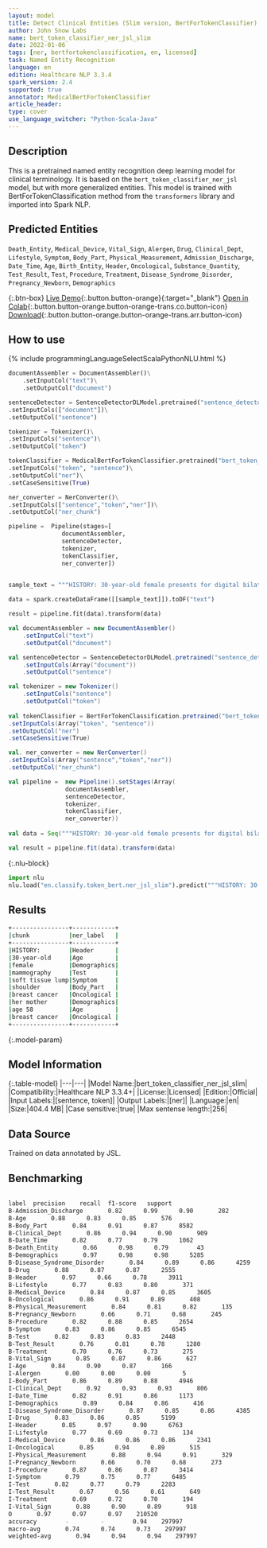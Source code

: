 ```yaml
---
layout: model
title: Detect Clinical Entities (Slim version, BertForTokenClassifier)
author: John Snow Labs
name: bert_token_classifier_ner_jsl_slim
date: 2022-01-06
tags: [ner, bertfortokenclassification, en, licensed]
task: Named Entity Recognition
language: en
edition: Healthcare NLP 3.3.4
spark_version: 2.4
supported: true
annotator: MedicalBertForTokenClassifier
article_header:
type: cover
use_language_switcher: "Python-Scala-Java"
---
```



## Description


This is a pretrained named entity recognition deep learning model for clinical terminology. It is based on the `bert_token_classifier_ner_jsl` model, but with more generalized entities. This model is trained with BertForTokenClassification method from the `transformers` library and imported into Spark NLP.


## Predicted Entities


`Death_Entity`, `Medical_Device`, `Vital_Sign`, `Alergen`, `Drug`, `Clinical_Dept`, `Lifestyle`, `Symptom`, `Body_Part`, `Physical_Measurement`, `Admission_Discharge`, `Date_Time`, `Age`, `Birth_Entity`, `Header`, `Oncological`, `Substance_Quantity`, `Test_Result`, `Test`, `Procedure`, `Treatment`, `Disease_Syndrome_Disorder`, `Pregnancy_Newborn`, `Demographics`


{:.btn-box}
[Live Demo](https://demo.johnsnowlabs.com/healthcare/NER_BERT_TOKEN_CLASSIFIER/){:.button.button-orange}{:target="_blank"}
[Open in Colab](https://colab.research.google.com/github/JohnSnowLabs/spark-nlp-workshop/blob/master/tutorials/streamlit_notebooks/healthcare/NER_BERT_TOKEN_CLASSIFIER.ipynb){:.button.button-orange.button-orange-trans.co.button-icon}
[Download](https://s3.amazonaws.com/auxdata.johnsnowlabs.com/clinical/models/bert_token_classifier_ner_jsl_slim_en_3.3.4_2.4_1641473775238.zip){:.button.button-orange.button-orange-trans.arr.button-icon}


## How to use






<div class="tabs-box" markdown="1">
{% include programmingLanguageSelectScalaPythonNLU.html %}

```python
documentAssembler = DocumentAssembler()\
	.setInputCol("text")\
	.setOutputCol("document")

sentenceDetector = SentenceDetectorDLModel.pretrained("sentence_detector_dl_healthcare","en","clinical/models")\
.setInputCols(["document"])\
.setOutputCol("sentence")

tokenizer = Tokenizer()\
.setInputCols("sentence")\
.setOutputCol("token")

tokenClassifier = MedicalBertForTokenClassifier.pretrained("bert_token_classifier_ner_jsl_slim", "en", "clinical/models")\
.setInputCols("token", "sentence")\
.setOutputCol("ner")\
.setCaseSensitive(True)

ner_converter = NerConverter()\
.setInputCols(["sentence","token","ner"])\
.setOutputCol("ner_chunk")

pipeline =  Pipeline(stages=[
		       documentAssembler,
		       sentenceDetector,
		       tokenizer,
		       tokenClassifier,
		       ner_converter])
						       

sample_text = """HISTORY: 30-year-old female presents for digital bilateral mammography secondary to a soft tissue lump palpated by the patient in the upper right shoulder. The patient has a family history of breast cancer within her mother at age 58. Patient denies personal history of breast cancer."""

data = spark.createDataFrame([[sample_text]]).toDF("text")

result = pipeline.fit(data).transform(data)
```
```scala
val documentAssembler = new DocumentAssembler()
	.setInputCol("text")
	.setOutputCol("document")

val sentenceDetector = SentenceDetectorDLModel.pretrained("sentence_detector_dl_healthcare","en","clinical/models")
	.setInputCols(Array("document"))
	.setOutputCol("sentence")

val tokenizer = new Tokenizer()
	.setInputCols("sentence")
	.setOutputCol("token")
		
val tokenClassifier = BertForTokenClassification.pretrained("bert_token_classifier_ner_jsl_slim", "en", "clinical/models")
.setInputCols(Array("token", "sentence"))
.setOutputCol("ner")
.setCaseSensitive(True)

val. ner_converter = new NerConverter()
.setInputCols(Array("sentence","token","ner"))
.setOutputCol("ner_chunk")

val pipeline =  new Pipeline().setStages(Array(
				documentAssembler,
				sentenceDetector,
				tokenizer,
				tokenClassifier,
				ner_converter))
												
val data = Seq("""HISTORY: 30-year-old female presents for digital bilateral mammography secondary to a soft tissue lump palpated by the patient in the upper right shoulder. The patient has a family history of breast cancer within her mother at age 58. Patient denies personal history of breast cancer.""").toDS.toDF("text")

val result = pipeline.fit(data).transform(data)
```


{:.nlu-block}
```python
import nlu
nlu.load("en.classify.token_bert.ner_jsl_slim").predict("""HISTORY: 30-year-old female presents for digital bilateral mammography secondary to a soft tissue lump palpated by the patient in the upper right shoulder. The patient has a family history of breast cancer within her mother at age 58. Patient denies personal history of breast cancer.""")
```

</div>


## Results


```bash
+----------------+------------+
|chunk           |ner_label   |
+----------------+------------+
|HISTORY:        |Header      |
|30-year-old     |Age         |
|female          |Demographics|
|mammography     |Test        |
|soft tissue lump|Symptom     |
|shoulder        |Body_Part   |
|breast cancer   |Oncological |
|her mother      |Demographics|
|age 58          |Age         |
|breast cancer   |Oncological |
+----------------+------------+
```


{:.model-param}
## Model Information


{:.table-model}
|---|---|
|Model Name:|bert_token_classifier_ner_jsl_slim|
|Compatibility:|Healthcare NLP 3.3.4+|
|License:|Licensed|
|Edition:|Official|
|Input Labels:|[sentence, token]|
|Output Labels:|[ner]|
|Language:|en|
|Size:|404.4 MB|
|Case sensitive:|true|
|Max sentense length:|256|


## Data Source


Trained on data annotated by JSL.


## Benchmarking


```bash

label  precision    recall  f1-score   support
B-Admission_Discharge       0.82      0.99      0.90       282
B-Age       0.88      0.83      0.85       576
B-Body_Part       0.84      0.91      0.87      8582
B-Clinical_Dept       0.86      0.94      0.90       909
B-Date_Time       0.82      0.77      0.79      1062
B-Death_Entity       0.66      0.98      0.79        43
B-Demographics       0.97      0.98      0.98      5285
B-Disease_Syndrome_Disorder       0.84      0.89      0.86      4259
B-Drug       0.88      0.87      0.87      2555
B-Header       0.97      0.66      0.78      3911
B-Lifestyle       0.77      0.83      0.80       371
B-Medical_Device       0.84      0.87      0.85      3605
B-Oncological       0.86      0.91      0.89       408
B-Physical_Measurement       0.84      0.81      0.82       135
B-Pregnancy_Newborn       0.66      0.71      0.68       245
B-Procedure       0.82      0.88      0.85      2654
B-Symptom       0.83      0.86      0.85      6545
B-Test       0.82      0.83      0.83      2448
B-Test_Result       0.76      0.81      0.78      1280
B-Treatment       0.70      0.76      0.73       275
B-Vital_Sign       0.85      0.87      0.86       627
I-Age       0.84      0.90      0.87       166
I-Alergen       0.00      0.00      0.00         5
I-Body_Part       0.86      0.89      0.88      4946
I-Clinical_Dept       0.92      0.93      0.93       806
I-Date_Time       0.82      0.91      0.86      1173
I-Demographics       0.89      0.84      0.86       416
I-Disease_Syndrome_Disorder       0.87      0.85      0.86      4385
I-Drug       0.83      0.86      0.85      5199
I-Header       0.85      0.97      0.90      6763
I-Lifestyle       0.77      0.69      0.73       134
I-Medical_Device       0.86      0.86      0.86      2341
I-Oncological       0.85      0.94      0.89       515
I-Physical_Measurement       0.88      0.94      0.91       329
I-Pregnancy_Newborn       0.66      0.70      0.68       273
I-Procedure       0.87      0.86      0.87      3414
I-Symptom       0.79      0.75      0.77      6485
I-Test       0.82      0.77      0.79      2283
I-Test_Result       0.67      0.56      0.61       649
I-Treatment       0.69      0.72      0.70       194
I-Vital_Sign       0.88      0.90      0.89       918
O       0.97      0.97      0.97    210520
accuracy        -         -        0.94    297997
macro-avg       0.74      0.74      0.73    297997
weighted-avg       0.94      0.94      0.94    297997
```

